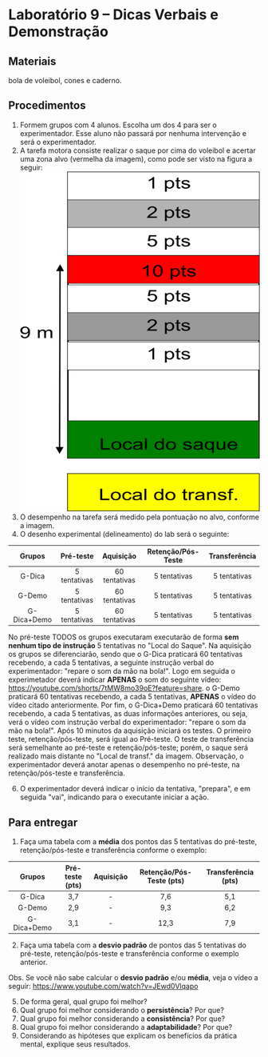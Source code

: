 # Laboratório 9 – Dicas Verbais e Demonstração
## Materiais
bola de voleibol, cones e caderno. 
## Procedimentos
1. Formem grupos com 4 alunos. Escolha um dos 4 para ser o experimentador. Esse aluno não passará por nenhuma intervenção e será o experimentador.
2. A tarefa motora consiste realizar o saque por cima do voleibol e acertar uma zona alvo (vermelha da imagem), como pode ser visto na figura a seguir:
![Texto alternativo](https://github.com/apolinario-souza/teaching/blob/main/AprendizagemMotora(EFI04168)/Lab/FIG/Lab9.png)
4. O desempenho na tarefa será medido pela pontuação no alvo, conforme a imagem.
5. O desenho experimental (delineamento) do lab será o seguinte:

| Grupos | Pré-teste| Aquisição | Retenção/Pós-Teste |Transferência |
|:-----------:|:-----------:|:-----------:|:-----------:|:-----------:|
|G-Dica | 5 tentativas  | 60 tentativas  | 5 tentativas |5 tentativas |
|G-Demo | 5 tentativas  | 60 tentativas  |5 tentativas |5 tentativas |
|G-Dica+Demo | 5 tentativas  | 60 tentativas  |5 tentativas |5 tentativas |

No pré-teste TODOS os grupos executaram executarão de forma **sem nenhum tipo de instrução** 5 tentativas no "Local do Saque". Na aquisição os grupos se diferenciarão, sendo que o G-Dica praticará 60 tentativas recebendo, a cada 5 tentativas, a seguinte instrução verbal do experimentador: "repare o som da mão na bola!". Logo em seguida o experimetador deverá indicar **APENAS** o som do seguinte vídeo: https://youtube.com/shorts/7tMW8mo39oE?feature=share.  o G-Demo praticará 60 tentativas recebendo, a cada 5 tentativas, **APENAS** o vídeo do vídeo citado anteriormente. Por fim, o G-Dica+Demo praticará 60 tentativas recebendo, a cada 5 tentativas, as duas informações anteriores, ou seja, verá o vídeo com  instrução verbal do experimentador: "repare o som da mão na bola!". Após 10 minutos da aquisição iniciará os testes. O primeiro teste, retenção/pós-teste, será igual ao Pré-teste. O teste de transferência será semelhante ao pré-teste e retenção/pós-teste; porém, o saque será realizado mais distante no "Local de transf." da imagem. Observação, o experimentador deverá anotar apenas o desempenho no pré-teste, na retenção/pós-teste e transferência.

6. O experimentador deverá indicar o início da tentativa, "prepara", e em seguida "vai", indicando para o executante iniciar a ação.


## Para entregar
1. Faça uma tabela com a **média** dos pontos das 5 tentativas do pré-teste, retenção/pós-teste e transferência conforme o exemplo:

| Grupos | Pré-teste (pts)| Aquisição | Retenção/Pós-Teste (pts) | Transferência (pts) |
|:-----------:|:-----------:|:-----------:|:-----------:|:-----------:|
|G-Dica | 3,7  | - | 7,6 |5,1|
|G-Demo| 2,9  | - | 9,3|6,2|
|G-Dica+Demo | 3,1  | -  |12,3|7,9 |


2. Faça uma tabela com a **desvio padrão** de pontos das 5 tentativas do pré-teste, retenção/pós-teste e transferência conforme o exemplo anterior.

Obs. Se você não sabe calcular o **desvio padrão** e/ou **média**, veja o vídeo a seguir: https://www.youtube.com/watch?v=JEwd0Vlqapo

5. De forma geral, qual grupo foi melhor?
6. Qual grupo foi melhor considerando o **persistência**? Por que?
7. Qual grupo foi melhor considerando a **consistência**? Por que?
8. Qual grupo foi melhor considerando a **adaptabilidade**? Por que?
9. Considerando as hipóteses que explicam os benefícios da prática mental, explique seus resultados.
